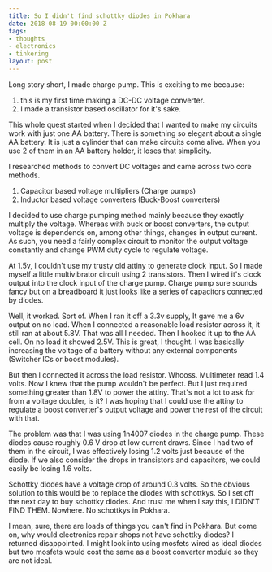 ```yaml
---
title: So I didn't find schottky diodes in Pokhara
date: 2018-08-19 00:00:00 Z
tags:
- thoughts
- electronics
- tinkering
layout: post
---
```


Long story short, I made charge pump. This is exciting to me because:

1. this is my first time making a DC-DC voltage converter.
2. I made a transistor based oscillator for it's sake.

This whole quest started when I decided that I wanted to make my circuits work with just one AA battery. There is something so elegant about a single AA battery. It is just a cylinder that can make circuits come alive. When you use 2 of them in an AA battery holder, it loses that simplicity.

I researched methods to convert DC voltages and came across two core methods.

1. Capacitor based voltage multipliers (Charge pumps)
2. Inductor based voltage converters (Buck-Boost converters)

I decided to use charge pumping method mainly because they exactly multiply the voltage. Whereas with buck or boost converters, the output voltage is dependends on, among other things, changes in output current. As such, you need a fairly complex circuit to monitor the output voltage constantly and change PWM duty cycle to regulate voltage. 

At 1.5v, I couldn't use my trusty old attiny to generate clock input. So I made myself a little multivibrator circuit using 2 transistors. Then I wired it's clock output into the clock input of the charge pump. Charge pump sure sounds fancy but on a breadboard it just looks like a series of capacitors connected by diodes.

Well, it worked. Sort of. When I ran it off a 3.3v supply, It gave me a 6v output on no load. When I connected a reasonable load resistor across it, it still ran at about 5.8V. That was all I needed. Then I hooked it up to the AA cell. On no load it showed 2.5V. This is great, I thought. I was basically increasing the voltage of a battery without any external components (Switcher ICs or boost modules).

But then I connected it across the load resistor. Whooss. Multimeter read 1.4 volts. Now I knew that the pump wouldn't be perfect. But I just required something greater than 1.8V to power the attiny. That's not a lot to ask for from a voltage doubler, is it? I was hoping that I could use the attiny to regulate a boost converter's output voltage and power the rest of the circuit with that.

The problem was that I was using 1n4007 diodes in the charge pump. These diodes cause roughly 0.6 V drop at low current draws. Since I had two of them in the circuit, I was effectively losing 1.2 volts just because of the diode. If we also consider the drops in transistors and capacitors, we could easily be losing 1.6 volts.

Schottky diodes have a voltage drop of around 0.3 volts. So the obvious solution to this would be to replace the diodes with schottkys. So I set off the next day to buy schottky diodes. And trust me when I say this, I DIDN'T FIND THEM. Nowhere. No schottkys in Pokhara.

I mean, sure, there are loads of things you can't find in Pokhara. But come on, why would electronics repair shops not have schottky diodes? I returned disappointed. I might look into using mosfets wired as ideal diodes but two mosfets would cost the same as a boost converter module so they are not ideal.
